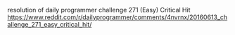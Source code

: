 resolution of daily programmer challenge 271 (Easy) Critical Hit https://www.reddit.com/r/dailyprogrammer/comments/4nvrnx/20160613_challenge_271_easy_critical_hit/
